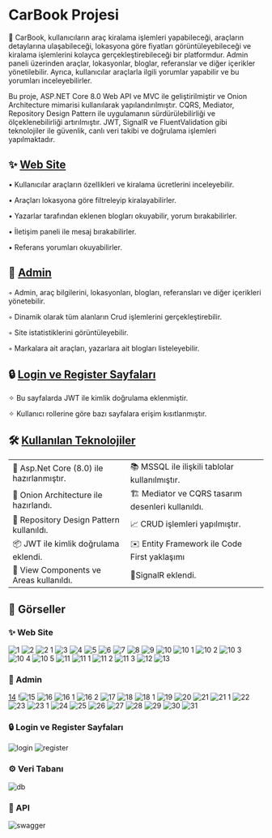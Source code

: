 # CarBook Projesi 

🚗 CarBook, kullanıcıların araç kiralama işlemleri yapabileceği, araçların detaylarına ulaşabileceği, lokasyona göre fiyatları görüntüleyebileceği ve kiralama işlemlerini kolayca gerçekleştirebileceği bir platformdur. Admin paneli üzerinden araçlar, lokasyonlar, bloglar, referanslar ve diğer içerikler yönetilebilir. Ayrıca, kullanıcılar araçlarla ilgili yorumlar yapabilir ve bu yorumları inceleyebilirler.

Bu proje, ASP.NET Core 8.0 Web API ve MVC ile geliştirilmiştir ve Onion Architecture mimarisi kullanılarak yapılandırılmıştır. CQRS, Mediator, Repository Design Pattern ile uygulamanın sürdürülebilirliği ve ölçeklenebilirliği artırılmıştır. JWT, SignalR ve FluentValidation gibi teknolojiler ile güvenlik, canlı veri takibi ve doğrulama işlemleri yapılmaktadır.

## ✨ [Web Site](#-web-site-1)

• Kullanıcılar araçların özellikleri ve kiralama ücretlerini inceleyebilir.

• Araçları lokasyona göre filtreleyip kiralayabilirler.

• Yazarlar tarafından eklenen blogları okuyabilir, yorum bırakabilirler.

• İletişim paneli ile mesaj bırakabilirler. 

• Referans yorumları okuyabilirler. 

## 🚀 [Admin](#-admin-1)

◦ Admin, araç bilgilerini, lokasyonları, blogları, referansları ve diğer içerikleri yönetebilir.

◦ Dinamik olarak tüm alanların Crud işlemlerini gerçekleştirebilir. 

◦ Site istatistiklerini görüntüleyebilir.

◦ Markalara ait araçları, yazarlara ait blogları listeleyebilir. 

## 🔒 [Login ve Register Sayfaları](#-login-ve-register-sayfaları-1)

✧ Bu sayfalarda JWT ile kimlik doğrulama eklenmiştir. 

✧ Kullanıcı rollerine göre bazı sayfalara erişim kısıtlanmıştır.

## 🛠️ [Kullanılan Teknolojiler](#-veri-tabanı)

<table>
<tr>
    <td>🎉 Asp.Net Core (8.0) ile hazırlanmıştır.</td>
    <td>📚 MSSQL ile ilişkili tablolar kullanılmıştır.</td>
  </tr>
  
  <tr>
    <td>📖 Onion Architecture ile hazırlandı.</td>
    <td>🏗️ Mediator ve CQRS tasarım desenleri kullanıldı.</td>
  </tr>
  
  <tr>
    <td>📘 Repository Design Pattern kullanıldı.</td>
    <td>📈 CRUD işlemleri yapılmıştır.</td>
  </tr>
  
  <tr>
    <td>📦 JWT ile kimlik doğrulama eklendi.</td>
    <td>✉️ Entity Framework ile Code First yaklaşımı</td>
  </tr>
  
  <tr>
    <td>📜 View Components ve Areas kullanıldı.</td>
     <td>🌠SignalR eklendi.</td>
  </tr>   
</table>

## 🌄 Görseller

### ✨ Web Site

![1](https://github.com/user-attachments/assets/6e15b3e6-7401-4086-abc1-40c1d5e79a62)
![2](https://github.com/user-attachments/assets/b8f7ec0e-2e85-4ad2-84a0-e4255564efdd)
![2 1](https://github.com/user-attachments/assets/e67eb2cf-9772-4a88-a0e4-a8381b72524e)
![3](https://github.com/user-attachments/assets/7daade1a-92ec-44f3-9510-1be7ecfef172)
![4](https://github.com/user-attachments/assets/e418ef1c-fd38-4588-bca0-e00a40fd8426)
![5](https://github.com/user-attachments/assets/db82d02e-40fc-4885-bc1a-aaee2d8e65b5)
![6](https://github.com/user-attachments/assets/5664aac9-dc0b-44ff-92a1-82f9e0de8674)
![7](https://github.com/user-attachments/assets/487d3b7e-8c54-49cd-859c-84c439b876fc)
![8](https://github.com/user-attachments/assets/e8eaf6d8-50ba-499f-a7d0-0be72df777fa)
![9](https://github.com/user-attachments/assets/ea0e6b1d-2ddc-4f2b-b4b0-2ca5166c9023)
![10](https://github.com/user-attachments/assets/aa1ee77c-2afc-426d-8742-39e0b5c0f976)
![10 1](https://github.com/user-attachments/assets/83124a5f-9869-48e8-b4f3-b3a002f8f514)
![10 2](https://github.com/user-attachments/assets/eedcb347-8ddf-427b-b6d6-27d7cd89cc73)
![10 3](https://github.com/user-attachments/assets/06a1844d-0b95-4bcc-9cc7-4b7ffe0d2be6)
![10 4](https://github.com/user-attachments/assets/11890afd-cc30-43a5-9fe6-7bb8eea42a7f)
![10 5](https://github.com/user-attachments/assets/6adfafec-54ca-41f3-ae4d-cd3da786fc5f)
![11](https://github.com/user-attachments/assets/5a58dfdd-1e9a-48ae-8fc3-9cb8478a1e90)
![11 1](https://github.com/user-attachments/assets/d9c2599b-ac4f-416a-922b-ea2666e91b99)
![11 2](https://github.com/user-attachments/assets/cf9f6697-933b-4af5-b488-a3aadc18c89c)
![11 3](https://github.com/user-attachments/assets/f62ac7dc-e787-407a-804f-ffb3100ea2fb)
![12](https://github.com/user-attachments/assets/5873f96c-5504-416c-a1cc-5a8d8ca92a17)
![13](https://github.com/user-attachments/assets/5210abf1-d305-4031-b4ac-a365e12834ed)

### 🚀 Admin 

[14](https://github.com/user-attachments/assets/59dca269-0fdc-403d-9f13-9ce2f632a70a)
!![15](https://github.com/user-attachments/assets/25227179-b6cc-4665-9924-13114db140bd)
![16](https://github.com/user-attachments/assets/0ef5975f-16ae-4b7e-a3ba-ce4e5ebdc372)
![16 1](https://github.com/user-attachments/assets/9c1cb3dd-cd31-4766-a849-57b427369ff8)
![16 2](https://github.com/user-attachments/assets/5a6e0d54-fc07-460c-b582-c4f6de0545f6)
![17](https://github.com/user-attachments/assets/69cc9192-c154-4fdb-bfed-2a356bde2898)
![18](https://github.com/user-attachments/assets/3a9dc09c-339f-47e4-9008-ea2536294e4d)
![18 1](https://github.com/user-attachments/assets/c302bf60-5001-4975-9de9-8cc721c0e167)
![19](https://github.com/user-attachments/assets/2065ebdb-72cc-4103-83d0-df70e074a29f)
![20](https://github.com/user-attachments/assets/011c3a6a-e151-494e-ba9f-9def112d4e1d)
![21](https://github.com/user-attachments/assets/6c48b78c-da97-470b-9475-159fa6282a8a)
![21 1](https://github.com/user-attachments/assets/f8709f3c-7891-4f2e-9f1d-4d1b09a99675)
![22](https://github.com/user-attachments/assets/1edbebcc-b251-444c-9ace-8ea9dba475cc)
![23](https://github.com/user-attachments/assets/fe69614b-aae1-421e-a2c1-346a525ff7b1)
![23 1](https://github.com/user-attachments/assets/9cda9cd2-970e-4709-9fbd-71984c01a59d)
![24](https://github.com/user-attachments/assets/dbd25ae0-a89c-4adb-8ac1-0f0b47fecf9c)
![25](https://github.com/user-attachments/assets/0a33a378-8d2e-422e-a9de-d037ba885f67)
![26](https://github.com/user-attachments/assets/e9aefe5d-addb-4030-b451-03740ca8f7ba)
![27](https://github.com/user-attachments/assets/19e9e70d-8a34-4c8f-b683-869eb98ad22e)
![28](https://github.com/user-attachments/assets/7c67066b-4d72-47d6-9c66-2a83953683b0)
![29](https://github.com/user-attachments/assets/140f0323-11f2-44b7-8dc3-a45a6af4fac4)
![30](https://github.com/user-attachments/assets/5494f104-9849-417d-ba2f-682879aec0ea)
![31](https://github.com/user-attachments/assets/d861b952-fb79-48d6-aba0-6df74bba49ee)

### 🔒 Login ve Register Sayfaları

![login](https://github.com/user-attachments/assets/5d7b9280-fc1f-471b-8b15-0c87afa98c3f)
![register](https://github.com/user-attachments/assets/3661dd76-c556-4f7d-8b0f-b9c376908bf5)

### ⚙ Veri Tabanı

![db](https://github.com/user-attachments/assets/269eaff8-63cc-48d3-900c-b5682f764366)

### 📍 API

![swagger](https://github.com/user-attachments/assets/27f3e730-95cb-485f-ae49-23b95d8421ab)

